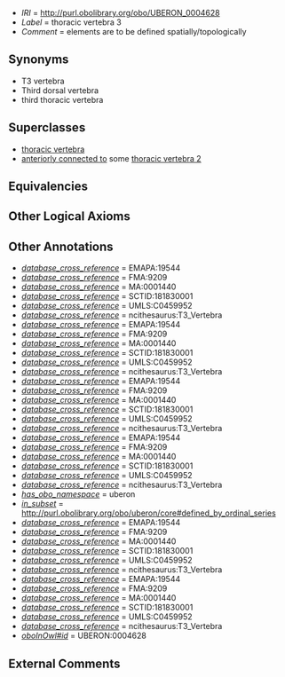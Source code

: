  * *IRI* = http://purl.obolibrary.org/obo/UBERON_0004628
 * *Label* = thoracic vertebra 3
 * *Comment* = elements are to be defined spatially/topologically

## Synonyms

 * T3 vertebra
 * Third dorsal vertebra
 * third thoracic vertebra

## Superclasses

 * [thoracic vertebra](../../UBERON/47/UBERON_0002347.md)
 * [anteriorly connected to](../../core#anteriorly/to/core#anteriorly_connected_to.md) some [thoracic vertebra 2](../../UBERON/27/UBERON_0004627.md)

## Equivalencies


## Other Logical Axioms


## Other Annotations

 * *[database_cross_reference](../../ef/oboInOwl#hasDbXref.md)* = EMAPA:19544
 * *[database_cross_reference](../../ef/oboInOwl#hasDbXref.md)* = FMA:9209
 * *[database_cross_reference](../../ef/oboInOwl#hasDbXref.md)* = MA:0001440
 * *[database_cross_reference](../../ef/oboInOwl#hasDbXref.md)* = SCTID:181830001
 * *[database_cross_reference](../../ef/oboInOwl#hasDbXref.md)* = UMLS:C0459952
 * *[database_cross_reference](../../ef/oboInOwl#hasDbXref.md)* = ncithesaurus:T3_Vertebra
 * *[database_cross_reference](../../ef/oboInOwl#hasDbXref.md)* = EMAPA:19544
 * *[database_cross_reference](../../ef/oboInOwl#hasDbXref.md)* = FMA:9209
 * *[database_cross_reference](../../ef/oboInOwl#hasDbXref.md)* = MA:0001440
 * *[database_cross_reference](../../ef/oboInOwl#hasDbXref.md)* = SCTID:181830001
 * *[database_cross_reference](../../ef/oboInOwl#hasDbXref.md)* = UMLS:C0459952
 * *[database_cross_reference](../../ef/oboInOwl#hasDbXref.md)* = ncithesaurus:T3_Vertebra
 * *[database_cross_reference](../../ef/oboInOwl#hasDbXref.md)* = EMAPA:19544
 * *[database_cross_reference](../../ef/oboInOwl#hasDbXref.md)* = FMA:9209
 * *[database_cross_reference](../../ef/oboInOwl#hasDbXref.md)* = MA:0001440
 * *[database_cross_reference](../../ef/oboInOwl#hasDbXref.md)* = SCTID:181830001
 * *[database_cross_reference](../../ef/oboInOwl#hasDbXref.md)* = UMLS:C0459952
 * *[database_cross_reference](../../ef/oboInOwl#hasDbXref.md)* = ncithesaurus:T3_Vertebra
 * *[database_cross_reference](../../ef/oboInOwl#hasDbXref.md)* = EMAPA:19544
 * *[database_cross_reference](../../ef/oboInOwl#hasDbXref.md)* = FMA:9209
 * *[database_cross_reference](../../ef/oboInOwl#hasDbXref.md)* = MA:0001440
 * *[database_cross_reference](../../ef/oboInOwl#hasDbXref.md)* = SCTID:181830001
 * *[database_cross_reference](../../ef/oboInOwl#hasDbXref.md)* = UMLS:C0459952
 * *[database_cross_reference](../../ef/oboInOwl#hasDbXref.md)* = ncithesaurus:T3_Vertebra
 * *[has_obo_namespace](../../ce/oboInOwl#hasOBONamespace.md)* = uberon
 * *[in_subset](../../et/oboInOwl#inSubset.md)* = http://purl.obolibrary.org/obo/uberon/core#defined_by_ordinal_series
 * *[database_cross_reference](../../ef/oboInOwl#hasDbXref.md)* = EMAPA:19544
 * *[database_cross_reference](../../ef/oboInOwl#hasDbXref.md)* = FMA:9209
 * *[database_cross_reference](../../ef/oboInOwl#hasDbXref.md)* = MA:0001440
 * *[database_cross_reference](../../ef/oboInOwl#hasDbXref.md)* = SCTID:181830001
 * *[database_cross_reference](../../ef/oboInOwl#hasDbXref.md)* = UMLS:C0459952
 * *[database_cross_reference](../../ef/oboInOwl#hasDbXref.md)* = ncithesaurus:T3_Vertebra
 * *[database_cross_reference](../../ef/oboInOwl#hasDbXref.md)* = EMAPA:19544
 * *[database_cross_reference](../../ef/oboInOwl#hasDbXref.md)* = FMA:9209
 * *[database_cross_reference](../../ef/oboInOwl#hasDbXref.md)* = MA:0001440
 * *[database_cross_reference](../../ef/oboInOwl#hasDbXref.md)* = SCTID:181830001
 * *[database_cross_reference](../../ef/oboInOwl#hasDbXref.md)* = UMLS:C0459952
 * *[database_cross_reference](../../ef/oboInOwl#hasDbXref.md)* = ncithesaurus:T3_Vertebra
 * *[oboInOwl#id](../../id/oboInOwl#id.md)* = UBERON:0004628

## External Comments

